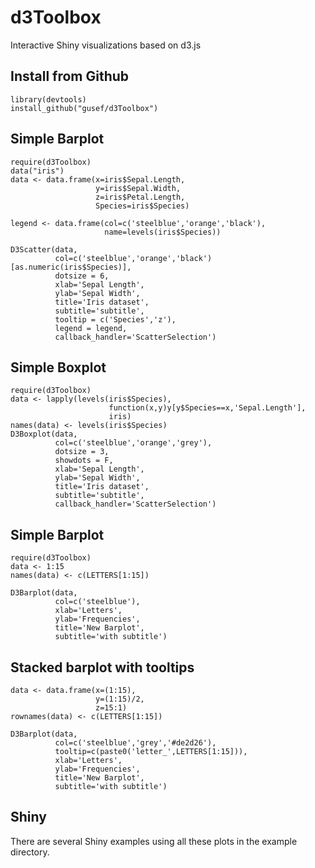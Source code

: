 # d3Toolbox

Interactive Shiny visualizations based on d3.js

## Install from Github
```{r install, eval=FALSE}
library(devtools)
install_github("gusef/d3Toolbox")
```

## Simple Barplot
```{r simple_scatter, warning=FALSE, eval=FALSE}
require(d3Toolbox)
data("iris")
data <- data.frame(x=iris$Sepal.Length,
                   y=iris$Sepal.Width,
                   z=iris$Petal.Length,
                   Species=iris$Species)
 
legend <- data.frame(col=c('steelblue','orange','black'),
                     name=levels(iris$Species))
    
D3Scatter(data,
          col=c('steelblue','orange','black')[as.numeric(iris$Species)],
          dotsize = 6,
          xlab='Sepal Length',
          ylab='Sepal Width',
          title='Iris dataset',
          subtitle='subtitle',
          tooltip = c('Species','z'),
          legend = legend,
          callback_handler='ScatterSelection')
```

## Simple Boxplot
```{r simple_box, warning=FALSE, eval=FALSE}
require(d3Toolbox)
data <- lapply(levels(iris$Species),
                      function(x,y)y[y$Species==x,'Sepal.Length'],
                      iris)
names(data) <- levels(iris$Species)
D3Boxplot(data,
          col=c('steelblue','orange','grey'),
          dotsize = 3,
          showdots = F,
          xlab='Sepal Length',
          ylab='Sepal Width',
          title='Iris dataset',
          subtitle='subtitle',
          callback_handler='ScatterSelection')
```

## Simple Barplot
```{r simple_barplot, warning=FALSE, eval=FALSE}
require(d3Toolbox)
data <- 1:15
names(data) <- c(LETTERS[1:15])

D3Barplot(data,
          col=c('steelblue'),
          xlab='Letters',
          ylab='Frequencies',
          title='New Barplot',
          subtitle='with subtitle')
```

## Stacked barplot with tooltips
```{r stacked_barplot, eval=FALSE}
data <- data.frame(x=(1:15),
                   y=(1:15)/2,
                   z=15:1)
rownames(data) <- c(LETTERS[1:15])

D3Barplot(data,
          col=c('steelblue','grey','#de2d26'),
          tooltip=c(paste0('letter_',LETTERS[1:15])),
          xlab='Letters',
          ylab='Frequencies',
          title='New Barplot',
          subtitle='with subtitle')
```



## Shiny
There are several Shiny examples using all these plots in the example directory.

